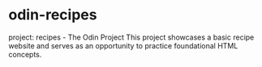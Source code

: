# odin-recipes
project: recipes - The Odin Project
This project showcases a basic recipe website and serves as an opportunity to practice foundational HTML concepts.